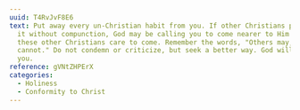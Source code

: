 ```yaml
---
uuid: T4RvJvF8E6
text: Put away every un-Christian habit from you. If other Christians practice
  it without compunction, God may be calling you to come nearer to Him than
  these other Christians care to come. Remember the words, "Others may, you
  cannot." Do not condemn or criticize, but seek a better way. God will honor
  you.
reference: gVNtZHPErX
categories:
  - Holiness
  - Conformity to Christ
---
```

